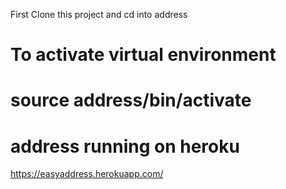 First Clone this project and cd into address

# To activate virtual environment
source address/bin/activate
==========================================



address running on heroku
==========================================
https://easyaddress.herokuapp.com/
  
